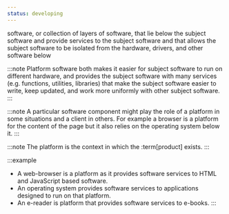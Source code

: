 ```yaml
---
status: developing
---
```


software, or collection of layers of software, that lie below the subject software and provide services to the subject software and that allows the subject software to be isolated from the hardware, drivers, and other software below

:::note
Platform software both makes it easier for subject software to run on different hardware, and provides the subject software with many services (e.g. functions, utilities, libraries) that make the subject software easier to write, keep updated, and work more uniformly with other subject software.
:::

:::note
A particular software component might play the role of a platform in some situations and a client in others. For example a browser is a platform for the content of the page but it also relies on the operating system below it.
:::

:::note
The platform is the context in which the :term[product] exists.
:::

:::example
* A web-browser is a platform as it provides software services to HTML and JavaScript based software.
* An operating system provides software services to applications designed to run on that platform.
* An e-reader is platform that provides software services to e-books.
:::